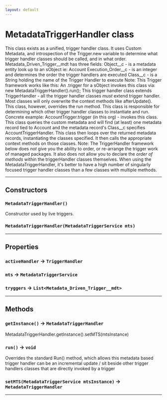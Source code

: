 ```yaml
---
layout: default
---
```

# MetadataTriggerHandler class

This class exists as a unified, trigger handler class. It uses Custom Metadata, and introspection of the Trigger.new variable to determine what trigger handler classes should be called, and in what order. Metadata_Driven_Trigger__mdt has three fields: Object__c - is a metadata entity look up to an sObject ie: Account Execution_Order__c - is an integer and determines the order the trigger handlers are executed Class__c - is a String holding the name of the Trigger Handler to execute Note: This Trigger framework works like this: An .trigger for a sObject invokes this class via: new MetadataTriggerHandler().run(); This trigger handler class extends TriggerHandler - all the trigger handler classes _must_ extend trigger handler. Most classes will only overwrite the context methods like afterUpdate(). This class, however, overrides the run method. This class is responsible for determining which other trigger handler classes to instantiate and run. Concrete example: AccountTrigger.trigger (in this org) - invokes this class. This class queries the custom metadata and will find (at least) one metadata record tied to Account and the metadata record&apos;s Class__c specifies AccountTriggerHandler. This class then loops over the returned metadata records, instantiating the classes specified. It then calls the appropriate context methods on those classes. Note: The TriggerHandler framework below does *not* give you the ability to order, or re-arrange the trigger work of managed packages. It also does not allow you to declare the *order of methods* within the triggerHandler classes themselves. When using the MetadataTriggerHandler, it&apos;s better to have a high number of singularly focused trigger handler classes than a few classes with multiple methods.

---
## Constructors
### `MetadataTriggerHandler()`

Constructor used by live triggers.
### `MetadataTriggerHandler(MetadataTriggerService mts)`
---
## Properties

### `activeHandler` → `TriggerHandler`

### `mts` → `MetadataTriggerService`

### `tryggers` → `List<Metadata_Driven_Trigger__mdt>`

---
## Methods
### `getInstance()` → `MetadataTriggerHandler`

 MetadataTriggerHandler.getInstance().setMTS(mtsInstance)

### `run()` → `void`

Overrides the standard Run() method, which allows this metadata based trigger handler can be an incremental update / sit beside other trigger handlers classes that are directly invoked by a trigger

### `setMTS(MetadataTriggerService mtsInstance)` → `MetadataTriggerHandler`
---
